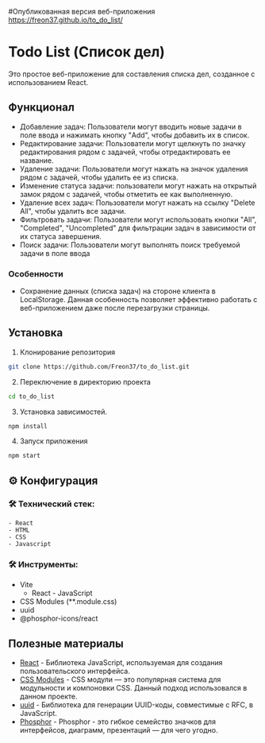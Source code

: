 #Опубликованная версия веб-приложения
<https://freon37.github.io/to_do_list/>

# Todo List (Список дел)

Это простое веб-приложение для составления списка дел, созданное с использованием React.

## Функционал

- Добавление задач: Пользователи могут вводить новые задачи в поле ввода и нажимать кнопку "Add", чтобы добавить их в список.
- Редактирование задачи: Пользователи могут щелкнуть по значку редактирования рядом с задачей, чтобы отредактировать ее название.
- Удаление задачи: Пользователи могут нажать на значок удаления рядом с задачей, чтобы удалить ее из списка.
- Изменение статуса задачи: пользователи могут нажать на открытый замок рядом с задачей, чтобы отметить ее как выполненную.
- Удаление всех задач: Пользователи могут нажать на ссылку "Delete All", чтобы удалить все задачи.
- Фильтровать задачи: Пользователи могут использовать кнопки "All", "Completed", "Uncompleted" для фильтрации задач в зависимости от их статуса завершения.
- Поиск задачи: Пользователи могут выполнять поиск требуемой задачи в поле ввода

### Особенности

- Сохранение данных (списка задач) на стороне клиента в LocalStorage.
    Данная особенность позволяет эффективно работать с веб-приложением даже после перезагрузки страницы.

## Установка

1. Клонирование репозитория

```bash
git clone https://github.com/Freon37/to_do_list.git
```

2. Переключение в директорию проекта 

```bash
cd to_do_list
```

3. Установка зависимостей.

```bash
npm install
```

4. Запуск приложения

```bash
npm start
```

## ⚙ Конфигурация

 ### 🛠 Технический стек:
    - React
    - HTML
    - CSS
    - Javascript
 
 ### 🛠 Инструменты:
   - Vite
     - React - JavaScript
   - CSS Modules (**.module.css)
   - uuid
   - @phosphor-icons/react

## Полезные материалы

- [React](https://react.dev/learn) - Библиотека JavaScript, используемая для создания пользовательского интерфейса.
- [CSS Modules](https://github.com/css-modules/css-modules/blob/master/README.md) - CSS модули — это популярная система для модульности и компоновки CSS. Данный подход использовался в данном проекте.
- [uuid](https://github.com/uuidjs/uuid) - Библиотека для генерации UUID-коды, совместимые с RFC, в JavaScript.
- [Phosphor](https://phosphoricons.com/) - Phosphor - это гибкое семейство значков для интерфейсов, диаграмм, презентаций — для чего угодно.
